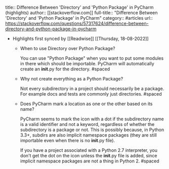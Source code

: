 title:: Difference Between 'Directory' and 'Python Package' in PyCharm (highlights)
author:: [[stackoverflow.com]]
full-title:: "Difference Between 'Directory' and 'Python Package' in PyCharm"
category:: #articles
url:: https://stackoverflow.com/questions/57317624/difference-between-directory-and-python-package-in-pycharm

- Highlights first synced by [[Readwise]] [[Thursday, 18-08-2022]]
	- When to use Directory over Python Package?
	  
	  
	  You can use "Python Package" when you want to put some modules in there which should be importable. PyCharm will automatically create an __init__.py for the directory. #spaced
	- Why not create everything as a Python Package?
	  
	  
	  Not every subdirectory in a project should necessarily be a package.  For example docs and tests are commonly just directories. #spaced
	- Does PyCharm mark a location as one or the other based on its name?
	  
	  
	  PyCharm seems to mark the icon with a dot if the subdirectory name is a valid identifier and not a keyword, regardless of whether the subdirectory is a package or not. This is possibly because, in Python 3.3+, subdirs are also implicit namespace packages (they are still importable even when there is no __init__.py file).
	  
	  If you have a project associated with a Python 2.7 interpreter, you don't get the dot on the icon unless the __init__.py file is added, since implicit namespace packages are not a thing in Python 2. #spaced